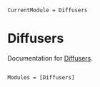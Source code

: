 ```@meta
CurrentModule = Diffusers
```

# Diffusers

Documentation for [Diffusers](https://github.com/harishanand95/Diffusers.jl).

```@index
```

```@autodocs
Modules = [Diffusers]
```

